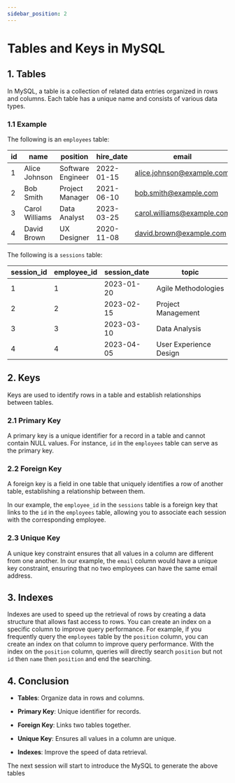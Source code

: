 ```yaml
---
sidebar_position: 2
---
```


# Tables and Keys in MySQL

## 1. Tables

In MySQL, a table is a collection of related data entries organized in rows and columns. Each table has a unique name and consists of various data types.

### 1.1 Example

The following is an `employees` table:

| **id** | **name**       | **position**      | **hire_date**  | **email**                  |
|--------|----------------|-------------------|----------------|----------------------------|
| 1      | Alice Johnson  | Software Engineer | 2022-01-15     | alice.johnson@example.com  |
| 2      | Bob Smith      | Project Manager   | 2021-06-10     | bob.smith@example.com      |
| 3      | Carol Williams | Data Analyst      | 2023-03-25     | carol.williams@example.com |
| 4      | David Brown    | UX Designer       | 2020-11-08     | david.brown@example.com    |

The following is a `sessions` table:

| **session_id**  | **employee_id**  | **session_date** | **topic**              |
|-----------------|------------------|------------------|------------------------|
| 1               | 1                | 2023-01-20       | Agile Methodologies    |
| 2               | 2                | 2023-02-15       | Project Management     |
| 3               | 3                | 2023-03-10       | Data Analysis          |
| 4               | 4                | 2023-04-05       | User Experience Design |


## 2. Keys

Keys are used to identify rows in a table and establish relationships between tables.

### 2.1 Primary Key

A primary key is a unique identifier for a record in a table and cannot contain NULL values. For instance, `id` in the `employees` table can serve as the primary key.


### 2.2 Foreign Key

A foreign key is a field in one table that uniquely identifies a row of another table, establishing a relationship between them. 

In our example, the `employee_id` in the `sessions` table is a foreign key that links to the `id` in the `employees` table, allowing you to associate each session with the corresponding employee.

### 2.3 Unique Key

A unique key constraint ensures that all values in a column are different from one another. In our example, the `email` column would have a unique key constraint, ensuring that no two employees can have the same email address.

## 3. Indexes

Indexes are used to speed up the retrieval of rows by creating a data structure that allows fast access to rows. You can create an index on a specific column to improve query performance.
For example, if you frequently query the `employees` table by the `position` column, you can create an index on that column to improve query performance. With the index on the `position` column, queries will directly search `position` but not `id` then `name` then `position` and end the searching.

## 4. Conclusion

- **Tables**: Organize data in rows and columns.

- **Primary Key**: Unique identifier for records.

- **Foreign Key**: Links two tables together.

- **Unique Key**: Ensures all values in a column are unique.

- **Indexes**: Improve the speed of data retrieval.

The next session will start to introduce the MySQL to generate the above tables
